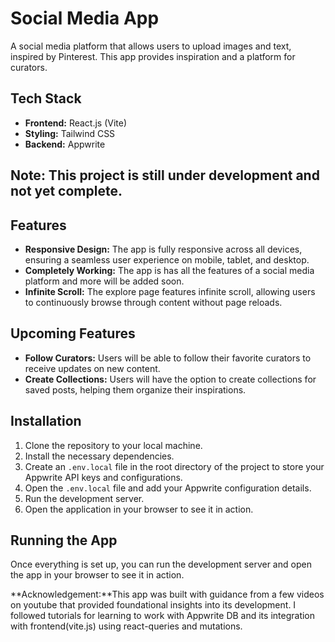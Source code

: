 # Social Media App

A social media platform that allows users to upload images and text, inspired by Pinterest. This app provides inspiration and a platform for curators.

## Tech Stack

- **Frontend:** React.js (Vite)
- **Styling:** Tailwind CSS
- **Backend:** Appwrite

## **Note: This project is still under development and not yet complete.**

## Features

- **Responsive Design:** The app is fully responsive across all devices, ensuring a seamless user experience on mobile, tablet, and desktop.
- **Completely Working:** The app is has all the features of a social media platform and more will be added soon.
- **Infinite Scroll:** The explore page features infinite scroll, allowing users to continuously browse through content without page reloads.

## Upcoming Features

- **Follow Curators:** Users will be able to follow their favorite curators to receive updates on new content.
- **Create Collections:** Users will have the option to create collections for saved posts, helping them organize their inspirations.

## Installation

1. Clone the repository to your local machine.
2. Install the necessary dependencies.
3. Create an `.env.local` file in the root directory of the project to store your Appwrite API keys and configurations.
4. Open the `.env.local` file and add your Appwrite configuration details.
5. Run the development server.
6. Open the application in your browser to see it in action.

## Running the App
Once everything is set up, you can run the development server and open the app in your browser to see it in action.

**Acknowledgement:**This app was built with guidance from a few videos on youtube that provided foundational insights into its development. I followed tutorials for learning to work with Appwrite DB and its integration with frontend(vite.js) using react-queries and mutations. 